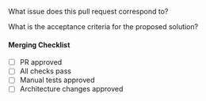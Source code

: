 What issue does this pull request correspond to?

What is the acceptance criteria for the proposed solution?

#### Merging Checklist
- [ ] PR approved
- [ ] All checks pass
- [ ] Manual tests approved
- [ ] Architecture changes approved
